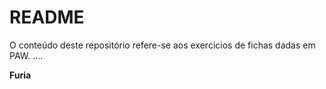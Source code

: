 # README

O conteúdo deste repositório refere-se aos exercicios de fichas dadas em PAW. ....

**Furia**
